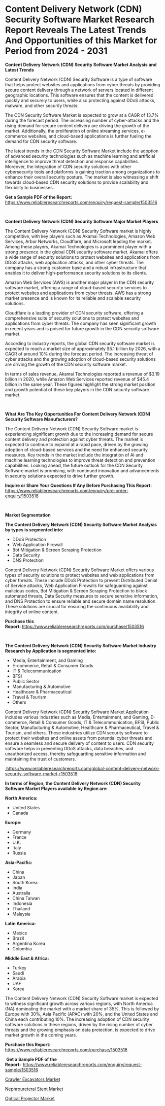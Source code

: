 <p><h1>Content Delivery Network (CDN) Security Software Market Research Report Reveals The Latest Trends And Opportunities of this Market for Period from 2024 - 2031</h1></p><p><strong>Content Delivery Network (CDN) Security Software Market Analysis and Latest Trends</strong></p>
<p><p>Content Delivery Network (CDN) Security Software is a type of software that helps protect websites and applications from cyber threats by providing secure content delivery through a network of servers located in different geographic locations. This software ensures that the content is delivered quickly and securely to users, while also protecting against DDoS attacks, malware, and other security threats.</p><p>The CDN Security Software Market is expected to grow at a CAGR of 13.7% during the forecast period. The increasing number of cyber-attacks and the rising demand for secure content delivery are driving the growth of the market. Additionally, the proliferation of online streaming services, e-commerce websites, and cloud-based applications is further fueling the demand for CDN security software.</p><p>The latest trends in the CDN Security Software Market include the adoption of advanced security technologies such as machine learning and artificial intelligence to improve threat detection and response capabilities. Moreover, the integration of CDN security solutions with other cybersecurity tools and platforms is gaining traction among organizations to enhance their overall security posture. The market is also witnessing a shift towards cloud-based CDN security solutions to provide scalability and flexibility to businesses.</p></p>
<p><strong>Get a Sample PDF of the Report:&nbsp;</strong> <a href="https://www.reliableresearchreports.com/enquiry/request-sample/1503516">https://www.reliableresearchreports.com/enquiry/request-sample/1503516</a></p>
<p>&nbsp;</p>
<p><strong>Content Delivery Network (CDN) Security Software Major Market Players</strong></p>
<p><p>The Content Delivery Network (CDN) Security Software market is highly competitive, with key players such as Akamai Technologies, Amazon Web Services, Arbor Networks, Cloudflare, and Microsoft leading the market. Among these players, Akamai Technologies is a prominent player with a strong presence in the global CDN security software market. Akamai offers a wide range of security solutions to protect websites and applications from DDoS attacks, web application attacks, and other cyber threats. The company has a strong customer base and a robust infrastructure that enables it to deliver high-performance security solutions to its clients.</p><p>Amazon Web Services (AWS) is another major player in the CDN security software market, offering a range of cloud-based security services to protect websites and applications from cyber threats. AWS has a strong market presence and is known for its reliable and scalable security solutions.</p><p>Cloudflare is a leading provider of CDN security software, offering a comprehensive suite of security solutions to protect websites and applications from cyber threats. The company has seen significant growth in recent years and is poised for future growth in the CDN security software market.</p><p>According to industry reports, the global CDN security software market is expected to reach a market size of approximately $5.1 billion by 2026, with a CAGR of around 10% during the forecast period. The increasing threat of cyber attacks and the growing adoption of cloud-based security solutions are driving the growth of the CDN security software market.</p><p>In terms of sales revenue, Akamai Technologies reported a revenue of $3.19 billion in 2020, while Amazon Web Services reported revenue of $45.4 billion in the same year. These figures highlight the strong market position and growth potential of these key players in the CDN security software market.</p></p>
<p>&nbsp;</p>
<p><strong>What Are The Key Opportunities For Content Delivery Network (CDN) Security Software Manufacturers?</strong></p>
<p><p>The Content Delivery Network (CDN) Security Software market is experiencing significant growth due to the increasing demand for secure content delivery and protection against cyber threats. The market is expected to continue to expand at a rapid pace, driven by the growing adoption of cloud-based services and the need for enhanced security measures. Key trends in the market include the integration of AI and machine learning technologies to improve threat detection and prevention capabilities. Looking ahead, the future outlook for the CDN Security Software market is promising, with continued innovation and advancements in security solutions expected to drive further growth.</p></p>
<p><strong>Inquire or Share Your Questions If Any Before Purchasing This Report:</strong> <a href="https://www.reliableresearchreports.com/enquiry/pre-order-enquiry/1503516">https://www.reliableresearchreports.com/enquiry/pre-order-enquiry/1503516</a></p>
<p>&nbsp;</p>
<p><strong>Market Segmentation</strong></p>
<p><strong>The Content Delivery Network (CDN) Security Software Market Analysis by types is segmented into:</strong></p>
<p><ul><li>DDoS Protection</li><li>Web Application Firewall</li><li>Bot Mitigation & Screen Scraping Protection</li><li>Data Security</li><li>DNS Protection</li></ul></p>
<p><p>Content Delivery Network (CDN) Security Software Market offers various types of security solutions to protect websites and web applications from cyber threats. These include DDoS Protection to prevent Distributed Denial of Service attacks, Web Application Firewalls for safeguarding against malicious codes, Bot Mitigation & Screen Scraping Protection to block automated threats, Data Security measures to secure sensitive information, and DNS Protection to ensure reliable and secure domain name resolution. These solutions are crucial for ensuring the continuous availability and integrity of online content.</p></p>
<p><strong>Purchase this Report:&nbsp;</strong><a href="https://www.reliableresearchreports.com/purchase/1503516">https://www.reliableresearchreports.com/purchase/1503516</a></p>
<p>&nbsp;</p>
<p><strong>The Content Delivery Network (CDN) Security Software Market Industry Research by Application is segmented into:</strong></p>
<p><ul><li>Media, Entertainment, and Gaming</li><li>E-commerce, Retail & Consumer Goods</li><li>IT & Telecommunication</li><li>BFSI</li><li>Public Sector</li><li>Manufacturing & Automotive</li><li>Healthcare & Pharmaceutical</li><li>Travel & Tourism</li><li>Others</li></ul></p>
<p><p>Content Delivery Network (CDN) Security Software Market Application includes various industries such as Media, Entertainment, and Gaming, E-commerce, Retail & Consumer Goods, IT & Telecommunication, BFSI, Public Sector, Manufacturing & Automotive, Healthcare & Pharmaceutical, Travel & Tourism, and others. These industries utilize CDN security software to protect their websites and online assets from potential cyber threats and ensure a seamless and secure delivery of content to users. CDN security software helps in preventing DDoS attacks, data breaches, and unauthorized access, thereby safeguarding sensitive information and maintaining the trust of customers.</p></p>
<p><a href="https://www.reliableresearchreports.com/global-content-delivery-network-security-software-market-r1503516">&nbsp;https://www.reliableresearchreports.com/global-content-delivery-network-security-software-market-r1503516</a></p>
<p><strong>In terms of Region, the Content Delivery Network (CDN) Security Software Market Players available by Region are:</strong></p>
<p>
    <p> <strong> North America: </strong>
        <ul>
            <li>United States</li>
            <li>Canada</li>
        </ul>
        </p> 
    <p> <strong> Europe: </strong>
        <ul>
            <li>Germany</li>
            <li>France</li>
            <li>U.K.</li>
            <li>Italy</li>
            <li>Russia</li>
        </ul>
        </p> 
    <p> <strong> Asia-Pacific: </strong>
        <ul>
            <li>China</li>
            <li>Japan</li>
            <li>South Korea</li>
            <li>India</li>
            <li>Australia</li>
            <li>China Taiwan</li>
            <li>Indonesia</li>
            <li>Thailand</li>
            <li>Malaysia</li>
        </ul>
        </p> 
    <p> <strong> Latin America: </strong>
        <ul>
            <li>Mexico</li>
            <li>Brazil</li>
            <li>Argentina Korea</li>
            <li>Colombia</li>
        </ul>
        </p> 
    <p> <strong> Middle East & Africa: </strong>
        <ul>
            <li>Turkey</li>
            <li>Saudi</li>
            <li>Arabia</li>
            <li>UAE</li>
            <li>Korea</li>
        </ul>
    </p>
    </p>
<p><p>The Content Delivery Network (CDN) Security Software market is expected to witness significant growth across various regions, with North America (NA) dominating the market with a market share of 35%. This is followed by Europe with 30%, Asia Pacific (APAC) with 20%, and the United States and China each contributing 10%. The increasing adoption of CDN security software solutions in these regions, driven by the rising number of cyber threats and the growing emphasis on data protection, is expected to drive market growth in the coming years.</p></p>
<p><strong>Purchase this Report: </strong><a href="https://www.reliableresearchreports.com/purchase/1503516">https://www.reliableresearchreports.com/purchase/1503516</a></p>
<p>&nbsp;<strong>Get a Sample PDF of the Report:&nbsp;&nbsp;</strong><a href="https://www.reliableresearchreports.com/enquiry/request-sample/1503516">https://www.reliableresearchreports.com/enquiry/request-sample/1503516</a></p>
<p><strong></strong></p>
<p><p><a href="https://www.linkedin.com/pulse/crawler-excavators-market-insight-trends-growth-forecasted-qmxqe?trackingId=%2BYZa8s8rbdTBGmjqrtp1%2Fw%3D%3D">Crawler Excavators Market</a></p><p><a href="https://www.linkedin.com/pulse/nephroureteral-stent-market-key-successful-business-strategy-o8oxe?trackingId=NkN9%2FE6EgZYVYyaq5GUVaw%3D%3D">Nephroureteral Stent Market</a></p><p><a href="https://www.linkedin.com/pulse/optical-projector-market-research-report-its-history-lssge?trackingId=YJ0d%2B0mmhV34P%2FBX5MHCcQ%3D%3D">Optical Projector Market</a></p></p>